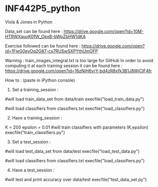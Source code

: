 # INF442P5_python
Viola &amp; Jones in Python

Data_set can be found here :
https://drive.google.com/open?id=10M-HTRWXquvK0fW_OpxB-bWpZbHW1dKA

Exercise followed can be found here :
https://drive.google.com/open?id=1FjeG0eyOq2G87-cs7RUSwSXPYthUmOFP

Warning :
train_images_integral.txt is too large for GitHub
In order to avoid computing it at each training session
it can be found here :
https://drive.google.com/open?id=16zNjH6vrY-bd4zR8xfk3B1J8WjCIF4fr

How to :
(paste in iPython console)

1. Set a training_session :

#will load train_data_set from data/train
execfile("load_train_data.py")

#will load classifiers from classifiers.txt
execfile("load_classifiers.py")

2. Have a training_session :

K = 200
epsilon = 0.01
#will train classifiers with parameters (K,epsilon)
execfile("train_classifiers.py")

3. Set a test_session :

#will load test_data_set from data/test
execfile("load_test_data.py")

#will load classifiers from classifiers.txt
execfile("load_classifiers.py")

4. Have a test_session :

#will test and print accuracy over data/test
execfile("test_data_set.py")
